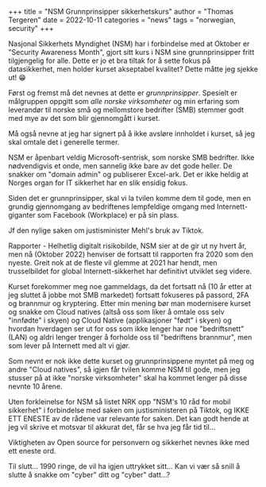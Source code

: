 +++
title = "NSM Grunnprinsipper sikkerhetskurs"
author = "Thomas Tergeren"
date = 2022-10-11
categories = "news"
tags = "norwegian, security"
+++

Nasjonal Sikkerhets Myndighet (NSM) har i forbindelse med at Oktober er "Security Awareness Month", gjort sitt kurs i NSM sine grunnprinsipper fritt tilgjengelig for alle. Dette er jo et bra tiltak for å sette fokus på datasikkerhet, men holder kurset akseptabel kvalitet? Dette måtte jeg sjekke ut! 😁

Først og fremst må det nevnes at dette er _grunnprinsipper_. Spesielt er målgruppen oppgitt som _alle norske virksomheter_ og min erfaring som leverandør til norske små og mellomstore bedrifter (SMB) stemmer godt med mye av det som blir gjennomgått i kurset.

Må også nevne at jeg har signert på å ikke avsløre innholdet i kurset, så jeg skal omtale det i generelle termer.

NSM er åpenbart veldig Microsoft-sentrisk, som norske SMB bedrifter. Ikke nødvendigvis et onde, men sannelig ikke bare av det gode heller. De snakker om "domain admin" og publiserer Excel-ark. Det er ikke heldig at Norges organ for IT sikkerhet har en slik ensidig fokus.

Siden det er grunnprinsipper, skal vi la tvilen komme dem til gode, men en grundig gjennomgang av bedriftenes lempfeldige omgang med Internett-giganter som Facebook (Workplace) er på sin plass.

Jf den nylige saken om justisminister Mehl's bruk av Tiktok.

Rapporter - Helhetlig digitalt risikobilde, NSM sier at de gir ut ny hvert år, men nå (Oktober 2022) henviser de fortsatt til rapporten fra 2020 som den nyeste. Greit nok at de fleste vil glemme at 2021 har hendt, men trusselbildet for global Internett-sikkerhet har definitivt utviklet seg videre.

Kurset forekommer meg noe gammeldags, da det fortsatt nå (10 år etter at jeg sluttet å jobbe mot SMB markedet) fortsatt fokuseres på passord, 2FA og brannmur og kryptering. Etter min mening bør man modernisere kurset og snakke om Cloud natives (altså oss som liker å omtale oss selv "innfødte" i skyen) og Cloud Native (applikasjoner "født" i skyen) og hvordan hverdagen ser ut for oss som ikke lenger har noe "bedriftsnett" (LAN) og aldri lenger trenger å forholde oss til "bedriftens brannmur", men som lever på Internett med alt vi gjør.

Som nevnt er nok ikke dette kurset og grunnprinsippene myntet på meg og andre "Cloud natives", så igjen får tvilen komme NSM til gode, men jeg stusser på at ikke "norske virksomheter" skal ha kommet lenger på disse nevnte 10 årene.

Uten forkleinelse for NSM så listet NRK opp "NSM's 10 råd for mobil sikkerhet" i forbindelse med saken om justisministeren på Tiktok, og IKKE ETT ENESTE av de rådene var relevante for saken. Det kan godt hende at jeg vil skrive et motsvar til akkurat det, får se hva jeg får tid til...

Viktigheten av Open source for personvern og sikkerhet nevnes ikke med ett eneste ord.

Til slutt... 1990 ringe, de vil ha igjen uttrykket sitt... Kan vi vær så snill å slutte å snakke om "cyber" ditt og "cyber" datt...?
